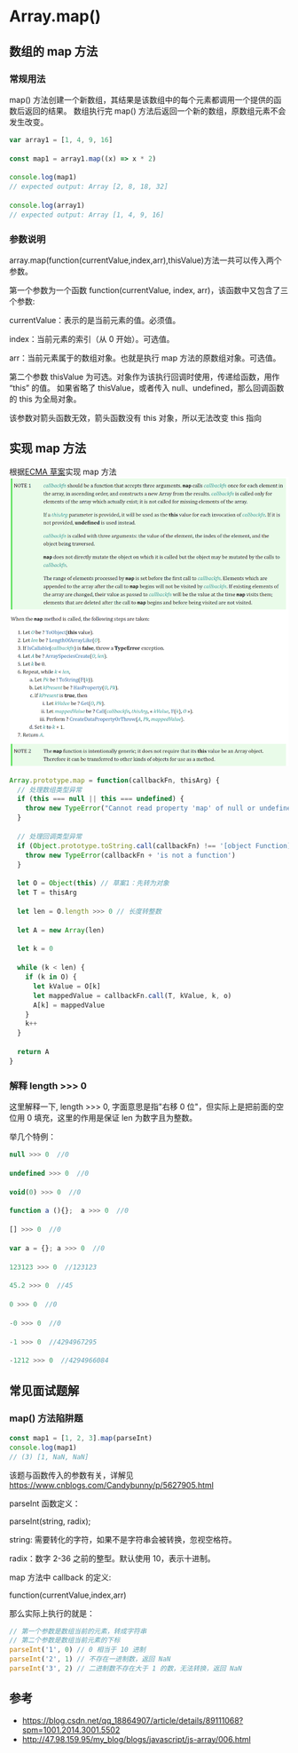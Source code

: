 # Array.map()

## 数组的 map 方法

### 常规用法

map() 方法创建一个新数组，其结果是该数组中的每个元素都调用一个提供的函数后返回的结果。
数组执行完 map() 方法后返回一个新的数组，原数组元素不会发生改变。

```js
var array1 = [1, 4, 9, 16]

const map1 = array1.map((x) => x * 2)

console.log(map1)
// expected output: Array [2, 8, 18, 32]

console.log(array1)
// expected output: Array [1, 4, 9, 16]
```

### 参数说明

array.map(function(currentValue,index,arr),thisValue)方法一共可以传入两个参数。

第一个参数为一个函数 function(currentValue, index, arr)，该函数中又包含了三个参数:

currentValue：表示的是当前元素的值。必须值。

index：当前元素的索引（从 0 开始）。可选值。

arr：当前元素属于的数组对象。也就是执行 map 方法的原数组对象。可选值。

第二个参数 thisValue 为可选。对象作为该执行回调时使用，传递给函数，用作 “this” 的值。
如果省略了 thisValue，或者传入 null、undefined，那么回调函数的 this 为全局对象。

该参数对箭头函数无效，箭头函数没有 this 对象，所以无法改变 this 指向

## 实现 map 方法

根据[ECMA 草案](https://tc39.es/ecma262/#sec-array.prototype.map)实现 map 方法
![p1-1](./p1-1.png)

```js
Array.prototype.map = function(callbackFn, thisArg) {
  // 处理数组类型异常
  if (this === null || this === undefined) {
    throw new TypeError("Cannot read property 'map' of null or undefined")
  }

  // 处理回调类型异常
  if (Object.prototype.toString.call(callbackFn) !== '[object Function]') {
    throw new TypeError(callbackFn + 'is not a function')
  }

  let O = Object(this) // 草案1：先转为对象
  let T = thisArg

  let len = O.length >>> 0 // 长度转整数

  let A = new Array(len)

  let k = 0

  while (k < len) {
    if (k in O) {
      let kValue = O[k]
      let mappedValue = callbackFn.call(T, kValue, k, o)
      A[k] = mappedValue
    }
    k++
  }

  return A
}
```

### 解释 length >>> 0

这里解释一下, length >>> 0, 字面意思是指"右移 0 位"，但实际上是把前面的空位用 0 填充，这里的作用是保证 len 为数字且为整数。

举几个特例：

```js
null >>> 0  //0

undefined >>> 0  //0

void(0) >>> 0  //0

function a (){};  a >>> 0  //0

[] >>> 0  //0

var a = {}; a >>> 0  //0

123123 >>> 0  //123123

45.2 >>> 0  //45

0 >>> 0  //0

-0 >>> 0  //0

-1 >>> 0  //4294967295

-1212 >>> 0  //4294966084
```

## 常见面试题解

### map() 方法陷阱题

```js
const map1 = [1, 2, 3].map(parseInt)
console.log(map1)
// (3) [1, NaN, NaN]
```

该题与函数传入的参数有关，详解见 https://www.cnblogs.com/Candybunny/p/5627905.html

parseInt 函数定义：

parseInt(string, radix);

string: 需要转化的字符，如果不是字符串会被转换，忽视空格符。

radix：数字 2-36 之前的整型。默认使用 10，表示十进制。

map 方法中 callback 的定义:

function(currentValue,index,arr)

那么实际上执行的就是：

```js
// 第一个参数是数组当前的元素，转成字符串
// 第二个参数是数组当前元素的下标
parseInt('1', 0) // 0 相当于 10 进制
parseInt('2', 1) // 不存在一进制数，返回 NaN
parseInt('3', 2) // 二进制数不存在大于 1 的数，无法转换，返回 NaN
```

## 参考

- https://blog.csdn.net/qq_18864907/article/details/89111068?spm=1001.2014.3001.5502
- http://47.98.159.95/my_blog/blogs/javascript/js-array/006.html
